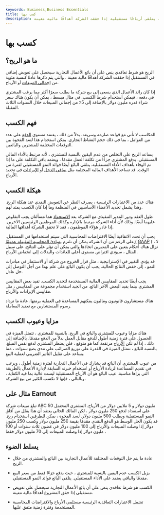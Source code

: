 ```yaml
---
keywords: Business,Business Essentials
title: كسب بها
description: الربح هو شرط تعاقدي ينص على أن بائع الأعمال التجارية يتلقى أرباحًا مستقبلية إذا حققت الشركة أهدافًا مالية معينة.
---
```


# كسب بها
## ما هو الربح؟

الربح هو شرط تعاقدي ينص على أن بائع الأعمال التجارية سيحصل على تعويض إضافي في المستقبل إذا حققت الشركة أهدافًا مالية معينة ، والتي يتم ذكرها عادةً كنسبة مئوية من [إجمالي المبيعات](/grosssales) أو الأرباح.

إذا كان رائد الأعمال الذي يسعى إلى بيع شركة ما يطلب سعرًا أكثر مما يرغب المشتري في دفعه ، فيمكن استخدام شرط الكسب. في مثال مبسط ، يمكن أن يكون هناك سعر شراء قدره مليون دولار بالإضافة إلى 5٪ من إجمالي المبيعات خلال السنوات الثلاث المقبلة.

## فهم الكسب

المكاسب لا تأتي مع قواعد صارمة وسريعة. بدلاً من ذلك ، يعتمد مستوى [الدفع](/payout) على عدد من العوامل ، بما في ذلك حجم النشاط التجاري. يمكن استخدام هذا لسد الفجوة بين التوقعات المختلفة للمشترين والبائعين.

يساعد الربح على التخلص من عدم اليقين بالنسبة للمشتري ، لأنه مرتبط بالأداء المالي المستقبلي. يدفع المشتري جزءًا من تكلفة العمل مقدمًا ، ويعتمد باقي التكلفة على ما إذا تم الوفاء بأهداف الأداء المستقبلية. يتلقى البائع أيضًا فوائد النمو المستقبلي لفترة من الوقت. قد تساعد الأهداف المالية المختلفة مثل [صافي الدخل](/netincome) أو [الإيرادات](/revenue) في تحديد الأرباح.

## هيكلة الكسب

هناك عدد من الاعتبارات الرئيسية ، بصرف النظر عن التعويض النقدي عند هيكلة الربح. وهذا يشمل تحديد الأعضاء الأساسيين في المنظمة وما إذا كان الكسب يمتد لهم.

طول العقد ودور المدير التنفيذي مع الشركة بعد [الاستحواذ](/acquisition) هما مسألتان يجب التفاوض عليهما أيضًا. وذلك لأن أداء الشركة مرتبط بالإدارة وكذلك الموظفين الرئيسيين الآخرين. إذا غادر هؤلاء الموظفون ، فقد لا تحقق الشركة أهدافها المالية.

يجب أن تحدد الاتفاقية أيضًا الافتراضات المحاسبية التي سيتم استخدامها في المستقبل. على الرغم من أن الشركة يمكن أن تلتزم [بمبادئ المحاسبة المقبولة عمومًا (](/gaap) [GAAP](/gaap) ) ، لا تزال هناك أحكام يتعين على المديرين اتخاذها والتي يمكن أن تؤثر على النتائج. على سبيل المثال ، سيؤدي افتراض مستوى أعلى للعائدات والبدلات إلى انخفاض الأرباح.

قد يؤدي التغيير في الإستراتيجية ، مثل قرار الخروج من شركة أو الاستثمار في مبادرات النمو ، إلى خفض النتائج الحالية. يجب أن يكون البائع على علم بهذا من أجل التوصل إلى حل عادل.

يجب أيضًا تحديد المقاييس المالية المستخدمة لتحديد الكسب. تفيد بعض المقاييس المشتري بينما يفيد البعض الآخر البائع. من الجيد استخدام مجموعة من المقاييس ، مثل مقاييس الإيرادات والأرباح.

هناك مستشارون قانونيون وماليون يمكنهم المساعدة في العملية برمتها. عادة ما تزداد رسوم المستشارين مع تعقيد المعاملة.

## مزايا وعيوب الكسب

هناك مزايا وعيوب للمشتري والبائع في الربح. بالنسبة للمشتري ، تتمثل الميزة في الحصول على فترة زمنية أطول للدفع مقابل العمل بدلاً من الدفع مقدمًا. بالإضافة إلى ذلك ، إذا لم تكن [الأرباح](/earnings) مرتفعة كما هو متوقع ، فلن يضطر المشتري لدفع نفس المبلغ. بالنسبة للبائع ، تتمثل الميزة في القدرة على توزيع الضرائب على مدى بضع سنوات ، مما يساعد على تقليل التأثير الضريبي لعملية البيع.

من عيوب المشتري أن البائع قد يشارك في الأعمال التجارية لفترة زمنية أطول ، ويرغب في تقديم المساعدة لزيادة الأرباح أو استخدام خبرته السابقة لإدارة الأعمال بالطريقة التي يراها مناسبة. عيب البائع هو أن الأرباح المستقبلية ليست عالية بما فيه الكفاية ، وبالتالي ، فإنها لا تكسب الكثير من بيع الشركة.

## مثال على Earnout

تبلغ مبيعات شركة ABC 50 مليون دولار و 5 ملايين دولار من الأرباح. المشتري المحتمل على استعداد لدفع 250 مليون دولار ، لكن المالك الحالي يعتقد أن هذا يقلل من آفاق النمو المستقبلية ويطلب 500 مليون دولار. لسد الفجوة ، يمكن للطرفين استخدام ربح. قد يكون الحل الوسط هو الدفع النقدي مقدمًا بقيمة 250 مليون دولار وكسب 250 مليون دولار إذا وصلت المبيعات والأرباح إلى 100 مليون دولار في غضون ثلاث سنوات أو 100 مليون دولار إذا وصلت المبيعات إلى 70 مليون دولار فقط .

## يسلط الضوء

- عادة ما يتم حل التوقعات المختلفة للأعمال التجارية بين البائع والمشتري من خلال الربح.

- يزيل الكسب عدم اليقين بالنسبة للمشتري ، حيث يدفع جزءًا فقط من سعر البيع مقدمًا والباقي يعتمد على الأداء المستقبلي. يتلقى البائع فوائد النمو المستقبلي.

- الكسب هو شرط تعاقدي ينص على أن بائع الأعمال التجارية سيحصل على تعويض مستقبلي إذا حقق المشروع أهدافًا مالية معينة.

- تشمل الاعتبارات التعاقدية الرئيسية مستلمي الأرباح والافتراضات المحاسبية المستخدمة وفترة زمنية متفق عليها.

